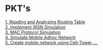 <!--# IR-->
<!--
<a href="https://github.com/calijoefornium/PJ/blob/main/P/IR/Bitwise.java">1. Bitwise</a>
<br>
<a href="https://github.com/calijoefornium/PJ/blob/main/P/IR/PageRank.java">2. Page Rank</a>
<br>
<a href="https://github.com/calijoefornium/PJ/blob/main/P/IR/EditDistanceProblem.java">3. Edit Distance</a>
<br>
<a href="https://github.com/calijoefornium/PJ/blob/main/P/IR/Compute%20Similarity.py">4. Similarity between 2 txt documents</a>
<br>
<a href="https://github.com/calijoefornium/PJ/blob/main/P/IR/MapReduce(hadoop).txt">5. Map Reduce (Hadoop) Steps</a>
<br>
<a href="https://github.com/calijoefornium/PJ/tree/main/P/IR/LuceneFirstApplication">6. Lucene</a>
<a href="https://github.com/calijoefornium/PJ/blob/main/P/IR/LuceneFirstApplication/STEPS.txt">{Lucene Steps}</a>
<br>
<a href="https://github.com/calijoefornium/PJ/blob/main/P/IR/stopwords.py">7. Stop words</a>
<br>
<a href="https://github.com/calijoefornium/PJ/blob/main/P/IR/Tkinter.py">8. Tkinter</a>
<br>
<a href="https://github.com/calijoefornium/PJ/blob/main/P/IR/Crawler.java">9. Web Crawler</a>
<br>
<a href="https://github.com/calijoefornium/PJ/tree/main/P/IR/emp%20pract">10. parse Xml (emp pract)</a>
<br>
-->


<!--# DTSC -->
<!--
<a href="https://github.com/calijoefornium/DataSet/archive/refs/heads/main.zip">(ALL DATASETS)</a>

<a href="https://github.com/calijoefornium/PJ/blob/main/P/DTSC/MONGODB.txt">1. Mongo</a>
<br>
<a href="https://github.com/calijoefornium/PJ/blob/main/P/DTSC/pca.txt">1. PCA</a>
<br>
<a href="https://github.com/calijoefornium/PJ/blob/main/P/DTSC/time series.txt">2. Time Series</a>
<br>
<a href="https://github.com/calijoefornium/PJ/blob/main/P/DTSC/logistic%20reg.txt">3. Logistic Regression</a>
<br>
<a href="https://github.com/calijoefornium/PJ/blob/main/P/DTSC/anova.txt">4. Anova</a>
<br>
<hr>
<a href="https://github.com/calijoefornium/PJ/blob/main/P/DTSC/kmeans.txt">5. Clustering (Kmeans)</a>
<br>
<a href="https://github.com/calijoefornium/PJ/blob/main/P/DTSC/sim_mul%20lin%20reg.txt">6. Simple/Multiple Regression</a>
<br>
<a href="https://github.com/calijoefornium/PJ/blob/main/P/DTSC/hypothesis.txt">7. Hypothesis</a>
<br>
<a href="https://github.com/calijoefornium/PJ/blob/main/P/DTSC/decision%20tree.txt">8. Decision tree</a>

# CC

<a href="https://github.com/calijoefornium/PJ/blob/main/P/CC/Virtalization(KVM).txt">1. Virtalization (KVM)</a>
<br>
<a href="https://github.com/calijoefornium/PJ/blob/main/P/CC/devstack.txt">2. IaaS (DevStack)</a>
<br>
<a href="https://github.com/calijoefornium/PJ/blob/main/P/CC/owncloud.txt">3. Identity Management(OwnCloud)</a>
<br>
<a href="https://github.com/calijoefornium/PJ/blob/main/P/CC/web%20feed.txt">4. Web feed</a>
<br>
<a href="https://github.com/calijoefornium/PJ/blob/main/P/CC/SSO.txt">5. Single Sign On</a>
<br>
<a href="https://github.com/calijoefornium/PJ/blob/main/P/CC/onelogin.txt">6. User Management(OneLogin - ProtonMail)</a>
<br>
-->

<!--# EH-->
<!--
<a href="https://github.com/calijoefornium/Cain-Abel/archive/refs/heads/main.zip">1. Cain Abel Setup Files </a>
<br>
<a href="https://github.com/calijoefornium/PJ/blob/main/P/EH/ARP%20Poisoning.txt">ARP Poisoning</a>
<br>
<a href="https://github.com/calijoefornium/PJ/blob/main/P/EH/nmap.txt">2. NMap scanner </a>
<br>
<a href="https://github.com/calijoefornium/PJ/blob/main/P/EH/Wireshark%2C%20nemesys.txt">3. Wireshark,Nemesys </a>
<a href="https://github.com/calijoefornium/nemesys/archive/refs/heads/main.zip">[Nemesys.exe]</a>
<br>
<a href="https://github.com/calijoefornium/PJ/blob/main/P/EH/XSS.txt">4. cross-site scripting(XSS) </a>
<br>
<a href="https://github.com/calijoefornium/PJ/blob/main/P/EH/razorba.txt">5. Tamper Data (Razorba) </a>
<br>
<a href="https://github.com/calijoefornium/PJ/blob/main/P/EH/SQL%20inject.txt">6. SQL Injection </a>
<br>
<a href="https://github.com/calijoefornium/PJ/blob/main/P/EH/keylogger.py">7. Keylogger </a>
<br>
<a href="https://github.com/calijoefornium/PJ/blob/main/P/EH/kali%20linux.txt">8. Kali Linux </a>
-->

# PKT's
<a href="https://github.com/calijoefornium/PJ/raw/main/P/WSN%20PKTS/wsn%20P-5.pkt">1. Reading and Analyzing Routing Table </a>
<br>
<a href="https://github.com/calijoefornium/PJ/raw/main/P/WSN%20PKTS/wsn%20P-7.pkt">2. Implement WSN Simulation </a>
<br> 
<a href="https://github.com/calijoefornium/PJ/raw/main/P/WSN%20PKTS/wsn%20P-8.pkt">3. MAC Protocol Simulation </a>
<br> 
<a href="https://github.com/calijoefornium/PJ/raw/main/P/WSN%20PKTS/wsn%20P-9.pkt">4. Simulate Mobile Adhoc Network </a>
<br> 
<a href="https://github.com/calijoefornium/PJ/raw/main/P/WSN%20PKTS/wsn%20P-10.pkt">5. Create mobile network using Cell-Tower,....</a>




















